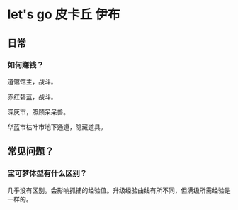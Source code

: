 # let's go 皮卡丘 伊布

## 日常

### 如何赚钱？

道馆馆主，战斗。

赤红碧蓝，战斗。

深灰市，照顾呆呆兽。

华蓝市枯叶市地下通道，隐藏道具。

## 常见问题？

### 宝可梦体型有什么区别？

几乎没有区别。会影响抓捕的经验值。升级经验曲线有所不同，但满级所需经验是一样的。
